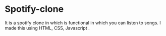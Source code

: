 # Spotify-clone
It is a spotify clone in which is functional in which you can listen to songs. I made this using HTML, CSS, Javascript .
